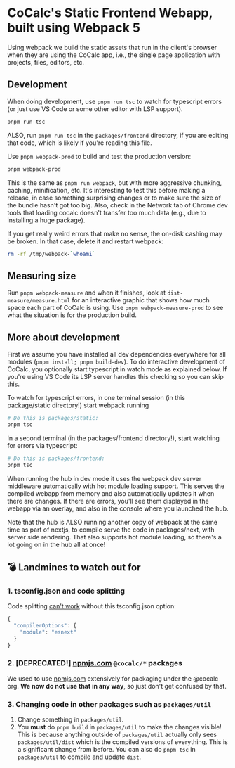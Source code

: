 # CoCalc's Static Frontend Webapp, built using Webpack 5

Using webpack we build the static assets that run in the client's browser
when they are using the CoCalc app, i.e., the single page application with
projects, files, editors, etc.

## Development

When doing development, use `pnpm run tsc` to watch for typescript errors \(or just use VS Code or some other editor with LSP support\).

```sh
pnpm run tsc
```

ALSO, run `pnpm run tsc` in the `packages/frontend` directory, if you are editing that code, which is likely if you're reading this file.

Use `pnpm webpack-prod` to build and test the production version:

```sh
pnpm webpack-prod
```

This is the same as `pnpm run webpack`, but with more aggressive chunking, caching, minification, etc. It's interesting to test this before making a release, in case something surprising changes or to make sure the size of the bundle hasn't got too big. Also, check in the Network tab of Chrome dev tools that loading cocalc doesn't transfer too much data \(e.g., due to installing a huge package\).

If you get really weird errors that make no sense, the on-disk cashing may be broken. In that case, delete it and restart webpack:

```sh
rm -rf /tmp/webpack-`whoami`
```

## Measuring size

Run `pnpm webpack-measure` and when it finishes, look at `dist-measure/measure.html` for an interactive graphic that shows how much space each part of CoCalc is using. Use `pnpm webpack-measure-prod` to see what the situation is for the production build.

## More about development

First we assume you have installed all dev dependencies everywhere for all modules \(`pnpm install; pnpm build-dev`\). To do interactive development of CoCalc, you optionally start typescript in watch mode as explained below. If you're using
VS Code its LSP server handles this checking so you can skip this.

To watch for typescript errors, in one terminal session (in this package/static directory!) start webpack running

```sh
# Do this is packages/static:
pnpm tsc
```

In a second terminal (in the packages/frontend directory!), start watching for errors via typescript:

```sh
# Do this is packages/frontend:
pnpm tsc
```

When running the hub in dev mode it uses the webpack dev server middleware
automatically with hot module loading support. This serves the compiled
webapp from memory and also automatically updates it when there are changes.
If there are errors, you'll see them displayed in the webapp via an overlay,
and also in the console where you launched the hub.

Note that the hub is ALSO running another copy of webpack at the same time
as part of nextjs, to compile serve the code in packages/next, with server side
rendering. That also supports hot module loading, so there's a lot going on
in the hub all at once!

## :bomb: Landmines to watch out for

### 1. tsconfig.json and code splitting

Code splitting [can't work](https://davidea.st/articles/webpack-typescript-code-split-wont-work) without this tsconfig.json option:

```js
{
  "compilerOptions": {
    "module": "esnext"
  }
}
```

### 2. \[DEPRECATED!\] [npmjs.com](http://npmjs.com) `@cocalc/*` packages

We used to use [npmjs.com](http://npmjs.com) extensively for packaging under the @cocalc org.
**We now do not use that in any way**, so just don't get confused by that.

### 3. Changing code in other packages such as `packages/util`

1. Change something in `packages/util`.
2. You **must** do `pnpm build` in `packages/util` to make the changes visible! This is because anything outside of `packages/util` actually only sees `packages/util/dist` which is the compiled versions of everything. This is a significant change from before. You can also do `pnpm tsc` in `packages/util` to compile and update `dist`.

